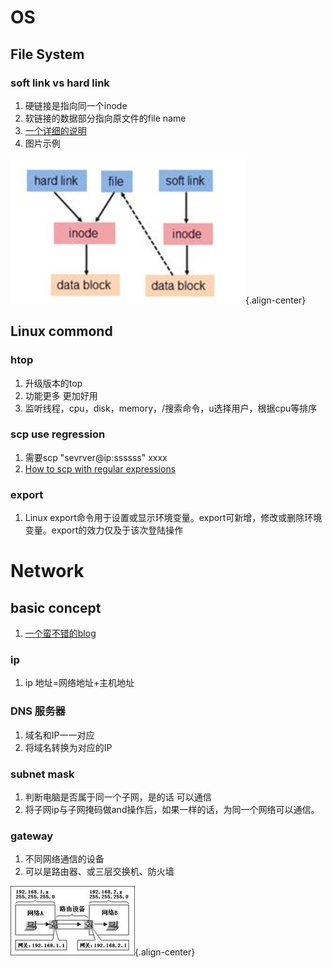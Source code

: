 <!-- TITLE: OS&Network -->
<!-- SUBTITLE: Operation System and Network -->

# OS
## File System
### soft link vs hard link
1. 硬链接是指向同一个inode
2. 软链接的数据部分指向原文件的file name 
3. [一个详细的说明](https://www.ibm.com/developerworks/cn/linux/l-cn-hardandsymb-links/index.html)
4. 图片示例 

![Pic 1](/uploads/pic-1.png "Pic 1"){.align-center}





## Linux commond
### htop
1. 升级版本的top
2. 功能更多 更加好用
3. 监听线程，cpu，disk，memory，/搜索命令，u选择用户，根据cpu等排序

### scp use regression
1. 需要scp "sevrver@ip:ssssss" xxxx
2. [How to scp with regular expressions](https://unix.stackexchange.com/questions/67055/how-to-scp-with-regular-expressions)


### export
1. Linux export命令用于设置或显示环境变量。export可新增，修改或删除环境变量。export的效力仅及于该次登陆操作
# Network
## basic concept
1. [一个蛮不错的blog](http://www.cnblogs.com/JuneWang/p/3917697.html)
### ip
1. ip 地址=网络地址+主机地址

### DNS 服务器
1. 域名和IP一一对应
2. 将域名转换为对应的IP

### subnet mask 
1. 判断电脑是否属于同一个子网，是的话 可以通信
2. 将子网ip与子网掩码做and操作后，如果一样的话，为同一个网络可以通信。

### gateway
1. 不同网络通信的设备
2. 可以是路由器、或三层交换机、防火墙

![Gateway](/uploads/gateway.jpg "Gateway"){.align-center}
